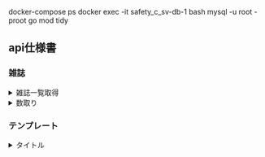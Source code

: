 

docker-compose ps
docker exec -it safety_c_sv-db-1 bash
mysql -u root -proot
go mod tidy

## api仕様書

### 雑誌

<details>
  <summary>雑誌一覧取得</summary>

- **URL:** `/v1/magazines/magazines`
- **メソッド:** GET
- **説明:** 説明
- **リクエスト:**
  - ヘッダー: application/json

- **レスポンス:**
  - ステータスコード: 200 OK
    - ボディ:

      ```json
      {
      "srvResCode": 200,
      "srvResData": [
        {
          "magazineCode": "\ufeff00010",
          "magazineName": "WITH HARLEY(ヤングマシン増)",
          "takerUUID": "c99cb6c4-42b9-4d6b-9884-ae6664f9df00",
          "takerName": "やづ"
        },]
      }
      ```

</details>

<details>
  <summary>数取り</summary>

- **URL:** `/v1/csv/counting`
- **メソッド:** POST
- **説明:** CSVファイルを投げて数を取る
- **リクエスト:**
  - ヘッダー:
    ```
    Content-type : application/octet-stream
    ```
  - ボディ:
    ```
     {
        file : aaaaaa.csv
     }
    ```

- **レスポンス:**
  - ステータスコード: 200 OK
    - ボディ:

      ```
      {
        "srvResCode": 200,
        "srvResData":[
          {
            "Agency": {
              "countingUUId": "095cb246-c988-4038-bc16-08ae88fcbd5d",
              "magazineName": "SPA!",
              "magazineCode": "23451",
              "number": "07",
              "quantity": 0
            },
            "RegularAgencys":[
              {
                "regularUUID": "1386dea6-2c09-4679-b5bf-51744d0cc671",
                "customerUUID": "1386dea6-2c09-4679-b5bf-51744d0cc673",
                "customerName": "てすと書店",
                "quantity": 1,
                "methodType": "配達"
              }],
            "CountFlag": true
          },]
      }
      ```

</details>




### テンプレート
<details>
  <summary>タイトル</summary>

- **URL:** `url`
- **メソッド:** GET
- **説明:** 説明
- **リクエスト:**
  - ヘッダー:
  - ボディ:

- **レスポンス:**
  - ステータスコード: 200 OK
    - ボディ:

      ```json
      {
        "srvResCode": "OK",
        "srvResData": {
          "message": "hello go server!"
        }
      }      
      ```

</details>

